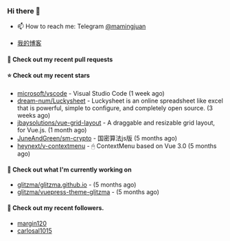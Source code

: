 ### Hi there 👋

- 📫 How to reach me: Telegram [@mamingjuan](https://t.me/mamingjuan)

- [我的博客](https://mamingjuan.cn)

#### 🔨 Check out my recent pull requests


#### ⭐ Check out my recent stars

- [microsoft/vscode](https://github.com/microsoft/vscode) - Visual Studio Code (1 week ago)
- [dream-num/Luckysheet](https://github.com/dream-num/Luckysheet) - Luckysheet is an online spreadsheet like excel that is powerful, simple to configure, and completely open source. (3 weeks ago)
- [jbaysolutions/vue-grid-layout](https://github.com/jbaysolutions/vue-grid-layout) - A draggable and resizable grid layout, for Vue.js. (1 month ago)
- [JuneAndGreen/sm-crypto](https://github.com/JuneAndGreen/sm-crypto) - 国密算法js版 (5 months ago)
- [heynext/v-contextmenu](https://github.com/heynext/v-contextmenu) - 🖱 ContextMenu based on Vue 3.0 (5 months ago)

#### 👷 Check out what I'm currently working on

- [glitzma/glitzma.github.io](https://github.com/glitzma/glitzma.github.io) -  (5 months ago)
- [glitzma/vuepress-theme-glitzma](https://github.com/glitzma/vuepress-theme-glitzma) -  (5 months ago)

#### 👯 Check out my recent followers.

- [margin120](https://github.com/margin120)
- [carlosal1015](https://github.com/carlosal1015)
